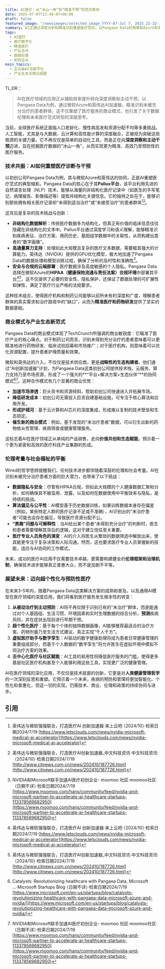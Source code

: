 ```yaml
---
title: AI医疗：从“冰山一角”到“精准干预”的范式革命
date: 2025-07-07T22:40:07+08:00
draft: false
featured_image: "/newsimages/selected_image_YYYY-07-Jul 7, 2025_22-32-14-318.jpg"
summary: AI正通过深度分析和精准识别重塑医疗范式，以Pangaea Data利用微软Azure和英伟达技术发现未被充分治疗患者为例，展示了其在商业模式创新和产业生态重塑上的巨大潜力。然而，这一进步也要求我们深思数据隐私、算法偏见等伦理挑战，并展望超个性化和预防性医疗的未来图景。
tags: 
  - AI医疗
  - 医疗数字化
  - 精准医疗
  - 产业合作
  - 数据伦理
  - 初创企业
main_topics: 
  - 企业级AI与数字化
  - 产业生态与商业版图
---
```


TL;DR：
>AI在医疗领域的应用正从辅助效率提升转向深度洞察和主动干预，以Pangaea Data为例，通过微软Azure和英伟达AI加速器，精准识别未被充分治疗的患者群体，这不仅重塑了医疗服务的商业模式，也引发了关于数据伦理和未来医疗范式转型的深层思考。

当前，全球医疗系统正面临人口老龄化、慢性病高发和资源分配不均等多重挑战。人工智能，尤其是与大数据、云计算和高性能计算的深度融合，正被视为突破这些瓶颈的关键力量。它不再仅仅是简单的自动化工具，而是正在向**深度洞察和主动干预**迈进，旨在挖掘医疗数据的“冰山一角”，从而实现更为精准、高效乃至预防性的医疗服务。

### 技术共振：AI如何重塑医疗诊断与干预

以初创公司Pangaea Data为例，其与微软Azure和英伟达的协同，正是AI重塑医疗范式的典型缩影。Pangaea Data的核心在于其**Pallux平台**，该平台利用先进的自然语言处理（NLP）技术，能够从海量的非结构化医疗记录中（如医生的手写笔记、病理报告、影像描述等）提取并结构化关键信息。它的独特之处在于，能够识别那些拥有相关医疗记录却“未得到适当治疗”或“未接受治疗”的患者群体[^1][^2]。

这背后是复杂的技术挑战与创新：

*   **非结构化数据解析**：传统医疗数据多为结构化，但真正有价值的临床信息往往隐藏在非结构化的文本中。Pallux平台通过深度学习和语义理解，能够精准识别疾病表征、治疗方案、用药历史、基因组学数据中的关联性，从而构建出患者的“数字画像”。
*   **高通量算力支持**：处理如此大规模且复杂的医疗文本数据，需要极其强大的计算能力。英伟达（NVIDIA）提供的GPU优化模型，极大地加速了Pangaea Data的数据处理和模型训练过程，确保了分析的及时性和准确性[^5]。
*   **安全与合规的云端部署**：医疗数据涉及高度敏感的个人隐私。Pangaea Data选择在微软Azure的**HIPAA（健康保险流通与责任法案）合规环境**中部署其平台[^1][^2]，这不仅提供了必要的安全性、隐私保护，还保证了数据处理的可扩展性和弹性，满足了医疗行业严格的法规要求。

这种技术组合，使得医疗机构和制药公司能够以前所未有的深度和广度，理解患者群体的真实需求和治疗路径中的“缺口”，从而为**精准医疗和药物研发**提供了坚实的数据基础。

### 商业模式与产业生态新范式

Pangaea Data的商业模式体现了TechCrunch所强调的商业敏锐度：它瞄准了医疗产业的核心痛点。对于制药公司而言，识别未得到充分治疗的患者意味着可以更精准地进行药物研发、临床试验招募和市场推广；对于医疗机构，则意味着可以优化资源配置，提升患者护理质量和效果。

微软和英伟达的介入，不仅仅是技术供应商，更是**战略性的生态构建者**。他们通过“AI创新加速器”计划，为Pangaea Data这类初创公司提供技术栈、云服务、算力支持乃至市场资源，形成了一个强大的**“平台+解决方案+生态伙伴”**的协同模式[^4][^5]。这种合作模式有几个显著的商业优势：

*   **加速市场渗透**：巨头背书和资源倾斜，帮助初创公司快速进入并拓展市场。
*   **降低研发成本**：初创公司无需投入巨资自建基础设施，可专注于核心算法和应用开发。
*   **形成护城河**：基于云计算和AI芯片的深度集成，形成难以复制的技术壁垒和生态锁定。
*   **催生新的商业模式**：例如，基于发现的“未治疗患者”数据，可以衍生出新的药物依从性管理、疾病筛查或健康管理服务。

这标志着AI在医疗领域正从单纯的产品销售，走向**价值共创和生态赋能**，预示着一个更为紧密和高效的医疗科技产业集群的形成。

### 伦理考量与社会福祉的平衡

Wired的哲学思辨提醒我们，任何技术进步都伴随着深层的伦理和社会考量。AI在识别未被充分治疗患者方面的巨大潜力，也带来了以下挑战：

*   **数据隐私与安全**：尽管有HIPAA合规，但如此大规模的个人健康数据汇聚和分析，如何确保其不被滥用、泄露，以及如何在数据使用中平衡效率与隐私，是持续的挑战。
*   **算法偏见与公平性**：AI模型基于历史数据训练，如果训练数据本身存在偏差（例如，某些特定人群的医疗记录不足或不准确），AI识别出的“未治疗患者”可能也会存在偏见，导致医疗资源分配不公。
*   **“黑箱”问题与可解释性**：当AI给出某个患者“未得到充分治疗”的判断时，医生和患者需要理解其背后的逻辑，这对于建立信任至关重要。
*   **医疗专业人员角色的演变**：AI的介入将医生从繁琐的数据筛选中解放出来，使其能更专注于复杂决策和人际沟通。然而，这也要求医疗专业人员掌握新的技能，适应与AI协同的工作模式。

未来，成功的医疗AI应用不仅需要技术卓越，更需要构建健全的**伦理框架和治理机制**，确保技术进步能够真正普惠大众，而不是加剧不平等。

### 展望未来：迈向超个性化与预防性医疗

在未来3-5年内，随着Pangaea Data这类解决方案的成熟和普及，以及通用AI模型在医疗领域的深度应用，我们将看到医疗服务发生根本性的转变：

1.  **从被动治疗到主动预防**：AI将不再仅限于识别已有的“未治疗”群体，而是能通过对个人基因组、生活习惯、环境因素和实时生理数据的综合分析，**预测**疾病风险，并在症状出现前进行早期干预。
2.  **超个性化医疗**：基于每个个体的独特数据画像，AI能够推荐最适合的治疗方案、药物剂量乃至生活方式建议，真正实现“千人千方”。
3.  **虚拟医疗助手与数字孪生**：AI驱动的数字健康助理将成为患者日常健康管理的重要组成部分，而基于个人数据的“数字孪生”将允许医生在虚拟环境中模拟不同治疗方案的效果。
4.  **去中心化医疗与社区赋能**：AI工具的易用性将降低医疗服务的门槛，使得更多基层社区医疗机构甚至个人能够利用这些工具，实现更广泛的健康管理。

AI在医疗领域的深化应用，不仅仅是技术层面的创新，它更是对**人类健康管理哲学**的一次深刻反思和重塑。它预示着一个未来，疾病的预防和管理将更加智能化、个性化和普惠化，但这一切的实现，仍需技术、商业、伦理和政策的持续协同与进步。

## 引用

[^1]: 英伟达与微软强强联合，打造医疗AI 创新加速器·来上云吧·（2024/10）·检索日期2024/7/19 [https://www.letsclouds.com/news/nvidia-microsoft-medical-ai-accelerator](https://www.letsclouds.com/news/nvidia-microsoft-medical-ai-accelerator)
[^2]: 英伟达与微软强强联合，打造医疗AI创新加速器_中文科技资讯·中文科技资讯·（2024/10）·检索日期2024/7/19 [http://www.citnews.com.cn/news/202410/187726.html](http://www.citnews.com.cn/news/202410/187726.html)
[^3]: NVIDIA和微软为AI初创公司提供双重加速支持 - OurCoders·OurCoders·（日期不详）·检索日期2024/7/19 [https://ourcoders.com/news/show/9020/](https://ourcoders.com/news/show/9020/)
[^4]: Catalysts: Revolutionizing healthcare with Pangaea Data, Microsoft ...·Microsoft Startups Blog·（日期不详）·检索日期2024/7/19 [https://www.microsoft.com/en-us/startups/blog/catalysts-revolutionizing-healthcare-with-pangaea-data-microsoft-azure-and-nvidia/](https://www.microsoft.com/en-us/startups/blog/catalysts-revolutionizing-healthcare-with-pangaea-data-microsoft-azure-and-nvidia/)
[^5]: NVIDIA和Microsoft联手加速AI医疗初创企业- moomoo 社区·moomoo社区·（日期不详）·检索日期2024/7/19 [https://www.moomoo.com/hans/community/feed/nvidia-and-microsoft-partner-to-accelerate-ai-healthcare-startups-113378569682950](https://www.moomoo.com/hans/community/feed/nvidia-and-microsoft-partner-to-accelerate-ai-healthcare-startups-113378569682950)
